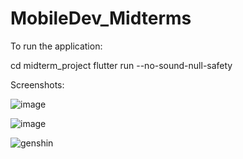 # MobileDev_Midterms


To run the application:
 
  cd midterm_project
  flutter run --no-sound-null-safety
  
  
Screenshots:


![image](https://user-images.githubusercontent.com/55750939/187134147-bebfb453-0ed8-4528-b173-c583c41c6cce.png)

![image](https://user-images.githubusercontent.com/55750939/187134188-6d041fcb-2c7a-42a4-93c1-43c093344676.png)

![genshin](https://user-images.githubusercontent.com/55750939/187133758-faf06a42-9567-426a-b995-b631493e04af.png)
